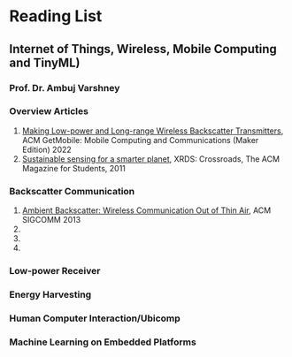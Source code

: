 # Reading List 
## Internet of Things, Wireless, Mobile Computing and TinyML)

### Prof. Dr. Ambuj Varshney 


### Overview Articles

1. [Making Low-power and Long-range Wireless Backscatter Transmitters](https://dl.acm.org/doi/abs/10.1145/3551670.3551672), ACM GetMobile: Mobile Computing and Communications (Maker Edition) 2022  
1. [Sustainable sensing for a smarter planet](https://web.eecs.umich.edu/~prabal/pubs/papers/dutta11sustainable.pdf), XRDS: Crossroads, The ACM Magazine for Students, 2011

### Backscatter Communication

1. [Ambient Backscatter: Wireless Communication Out of Thin Air](https://modernmobile.cs.washington.edu/docs/abc.pdf), ACM SIGCOMM 2013
1.
1.
1.

### Low-power Receiver


### Energy Harvesting


### Human Computer Interaction/Ubicomp



### Machine Learning on Embedded Platforms




